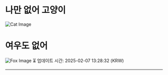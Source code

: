 
# 나만 없어 고양이

![Cat Image](https://cdn2.thecatapi.com/images/dk0.jpg)

# 여우도 없어
![Fox Image](https://randomfox.ca/images/100.jpg)
⏳ 업데이트 시간: 2025-02-07 13:28:32 (KRW)

---
